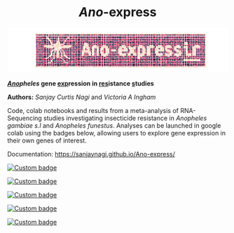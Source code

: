 <h1 align="center">
  <i>Ano</i>-express
</h1>

![image](https://raw.githubusercontent.com/sanjaynagi/ano-express/main/docs/logo.png)

**<ins>*Ano</ins>pheles* gene <ins>exp</ins>ression in <ins>res</ins>istance <ins>s</ins>tudies**

**Authors:**
*Sanjay Curtis Nagi* and *Victoria A Ingham*

Code, colab notebooks and results from a meta-analysis of RNA-Sequencing studies investigating insecticide resistance in *Anopheles gambiae s.l* and *Anopheles funestus*. Analyses can be launched in google colab using the badges below, allowing users to explore gene expression in their own genes of interest.

Documentation: https://sanjaynagi.github.io/Ano-express/


[![Custom badge](https://img.shields.io/endpoint?color=gold&logo=Google%20Colab&url=https%3A%2F%2Fraw.githubusercontent.com%2Fsanjaynagi%2Fano-express%2Fmain%2Fgraphics%2Fbadge-expression.json)](https://colab.research.google.com/github/sanjaynagi/ano-express/blob/main/workflow/notebooks/plot-gene-expression.ipynb)   

[![Custom badge](https://img.shields.io/endpoint?color=turqoise&logo=Google%20Colab&url=https%3A%2F%2Fraw.githubusercontent.com%2Fsanjaynagi%2Fano-express%2Fmain%2Fgraphics%2Fbadge-families.json)](https://colab.research.google.com/github/sanjaynagi/ano-express/blob/main/workflow/notebooks/plot-families-expression.ipynb)  

[![Custom badge](https://img.shields.io/endpoint?color=black&logo=Google%20Colab&url=https%3A%2F%2Fraw.githubusercontent.com%2Fsanjaynagi%2Fano-express%2Fmain%2Fgraphics%2Fbadge-candidates.json)](https://colab.research.google.com/github/sanjaynagi/ano-express/blob/main/workflow/notebooks/expression-candidates.ipynb)  

[![Custom badge](https://img.shields.io/endpoint?color=skyblue&logo=Google%20Colab&url=https%3A%2F%2Fraw.githubusercontent.com%2Fsanjaynagi%2Fano-express%2Fmain%2Fgraphics%2Fbadge-enrichment.json)](https://colab.research.google.com/github/sanjaynagi/ano-express/blob/main/workflow/notebooks/enrichment.ipynb)  

[![Custom badge](https://img.shields.io/endpoint?color=maroon&logo=Google%20Colab&url=https%3A%2F%2Fraw.githubusercontent.com%2Fsanjaynagi%2Fano-express%2Fmain%2Fgraphics%2Fbadge-heatmaps.json)](https://colab.research.google.com/github/sanjaynagi/ano-express/blob/main/workflow/notebooks/misc/cluster-heatmaps-16-12-22.ipynb)  
